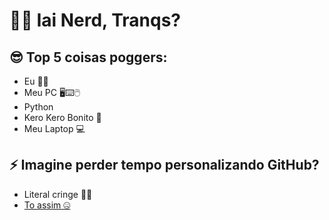 # 🐱‍👓 Iai Nerd, Tranqs? 

## 😎 Top 5 coisas poggers:
- Eu 👨‍💻
- Meu PC 🖥⌨🖱
- Python
- Kero Kero Bonito 🦩
- Meu Laptop 💻

## ⚡ Imagine perder tempo personalizando GitHub?
 - Literal cringe 🏃‍♂️
 - [To assim 🤐](https://www.youtube.com/watch?v=dQw4w9WgXcQ)
